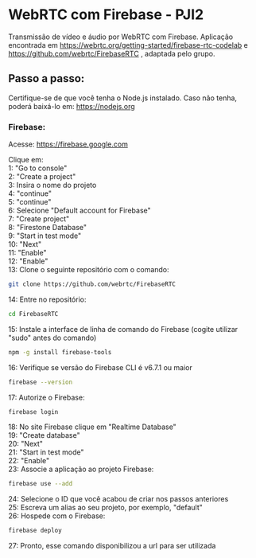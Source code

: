 # WebRTC com Firebase - PJI2

Transmissão de vídeo e áudio por WebRTC com Firebase.
Aplicação encontrada em https://webrtc.org/getting-started/firebase-rtc-codelab e https://github.com/webrtc/FirebaseRTC , adaptada pelo grupo.

## Passo a passo:

Certifique-se de que você tenha o Node.js instalado. Caso não tenha, poderá baixá-lo em: https://nodejs.org

### Firebase:

Acesse: https://firebase.google.com

Clique em:  
1: "Go to console"  
2: "Create a project"  
3: Insira o nome do projeto  
4: "continue"  
5: "continue"  
6: Selecione "Default account for Firebase"  
7: "Create project"  
8: "Firestone Database"  
9: "Start in test mode"  
10: "Next"  
11: "Enable"  
12: "Enable"  
13: Clone o seguinte repositório com o comando:
```bash
git clone https://github.com/webrtc/FirebaseRTC
```
14: Entre no repositório:
```bash
cd FirebaseRTC
```
15: Instale a interface de linha de comando do Firebase (cogite utilizar "sudo" antes do comando)
```bash
npm -g install firebase-tools
```
16: Verifique se versão do Firebase CLI é v6.7.1 ou maior
```bash
firebase --version
```
17: Autorize o Firebase:
```bash
firebase login
```
18: No site Firebase clique em "Realtime Database"  
19: "Create database"  
20: "Next"  
21: "Start in test mode"  
22: "Enable"  
23: Associe a aplicação ao projeto Firebase:
```bash
firebase use --add
```
24: Selecione o ID que você acabou de criar nos passos anteriores  
25: Escreva um alias ao seu projeto, por exemplo, "default"  
26: Hospede com o Firebase:
```bash
firebase deploy
```
27: Pronto, esse comando disponibilizou a url para ser utilizada

